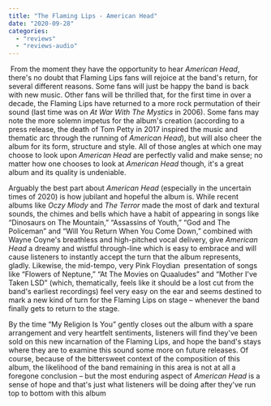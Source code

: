 ```yaml
---
title: "The Flaming Lips - American Head"
date: "2020-09-28"
categories: 
  - "reviews"
  - "reviews-audio"
---
```


 From the moment they have the opportunity to hear _American Head_, there's no doubt that Flaming Lips fans will rejoice at the band's return, for several different reasons. Some fans will just be happy the band is back with new music. Other fans will be thrilled that, for the first time in over a decade, the Flaming Lips have returned to a more rock permutation of their sound (last time was on _At War With The Mystics_ in 2006). Some fans may note the more solemn impetus for the album's creation (according to a press release, the death of Tom Petty in 2017 inspired the music and thematic arc through the running of _American Head_), but will also cheer the album for its form, structure and style. All of those angles at which one may choose to look upon _American Head_ are perfectly valid and make sense; no matter how one chooses to look at _American Head_ though, it's a great album and its quality is undeniable.

Arguably the best part about _American Head_ (especially in the uncertain times of 2020) is how jubilant and hopeful the album is. While recent albums like _Oczy Mlody_ and _The Terror_ made the most of dark and textural sounds, the chimes and bells which have a habit of appearing in songs like “Dinosaurs on The Mountain,” “Assassins of Youth,” “God and The Policeman” and “Will You Return When You Come Down,” combined with Wayne Coyne's breathless and high-pitched vocal delivery, give _American Head_ a dreamy and wistful through-line which is easy to embrace and will cause listeners to instantly accept the turn that the album represents, gladly. Likewise, the mid-tempo, very Pink Floydian  presentation of songs like “Flowers of Neptune,” “At The Movies on Quaaludes” and “Mother I've Taken LSD” (which, thematically, feels like it should be a lost cut from the band's earliest recordings) feel very easy on the ear and seems destined to mark a new kind of turn for the Flaming Lips on stage – whenever the band finally gets to return to the stage.

By the time “My Religion Is You” gently closes out the album with a spare arrangement and very heartfelt sentiments, listeners will find they've been sold on this new incarnation of the Flaming Lips, and hope the band's stays where they are to examine this sound some more on future releases. Of course, because of the bittersweet context of the composition of this album, the likelihood of the band remaining in this area is not at all a foregone conclusion – but the most enduring aspect of _American Head_ is a sense of hope and that's just what listeners will be doing after they've run top to bottom with this album
